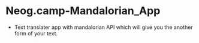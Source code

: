 # Neog.camp-Mandalorian_App

<ul><li>Text translater app with mandalorian API which will give you the another form of your text.</li></ul>
